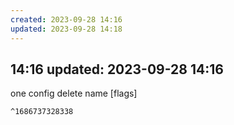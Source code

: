 ```yaml
---
created: 2023-09-28 14:16
updated: 2023-09-28 14:18
---
```

 14:16
updated: 2023-09-28 14:16
---

one config delete name [flags]
```
^1686737328338




